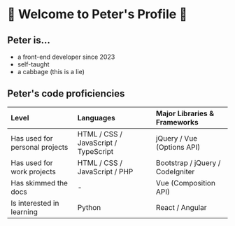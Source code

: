 # 🥬 Welcome to Peter's Profile 🥬

## Peter is...
- a front-end developer since 2023
- self-taught
- a cabbage (this is a lie)

## Peter's code proficiencies
| Level | Languages | Major Libraries & Frameworks |
| :-- | :-- | :-- |
| Has used for personal projects | HTML / CSS / JavaScript / TypeScript | jQuery / Vue (Options API) |
| Has used for work projects | HTML / CSS / JavaScript / PHP | Bootstrap / jQuery / CodeIgniter |
| Has skimmed the docs | - | Vue (Composition API) |
| Is interested in learning | Python | React / Angular |
